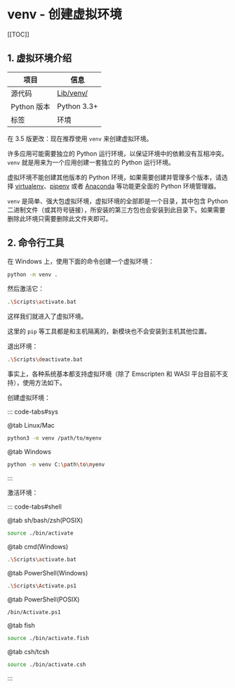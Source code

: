 # venv - 创建虚拟环境

[[TOC]]

## 1. 虚拟环境介绍

| 项目        | 信息                                                               |
| ----------- | ------------------------------------------------------------------ |
| 源代码      | [Lib/venv/](https://github.com/python/cpython/tree/3.11/Lib/venv/) |
| Python 版本 | Python 3.3+                                                        |
| 标签        | 环境                                                               |

在 3.5 版更改：现在推荐使用 `venv` 来创建虚拟环境。

许多应用可能需要独立的 Python 运行环境，以保证环境中的依赖没有互相冲突。`venv` 就是用来为一个应用创建一套独立的 Python 运行环境。

虚拟环境不能创建其他版本的 Python 环境，如果需要创建并管理多个版本，请选择 [virtualenv](https://pypi.org/project/virtualenv/)、[pipenv](https://pypi.org/project/pipenv/) 或者 [Anaconda](https://www.anaconda.com/) 等功能更全面的 Python 环境管理器。

`venv` 是简单、强大包虚拟环境，虚拟环境的全部即是一个目录，其中包含 Python 二进制文件（或其符号链接），所安装的第三方包也会安装到此目录下。如果需要删除此环境只需要删除此文件夹即可。

## 2. 命令行工具

在 Windows 上，使用下面的命令创建一个虚拟环境：

```bash
python -m venv .
```

然后激活它：

```bash
.\Scripts\activate.bat
```

这样我们就进入了虚拟环境。

这里的 `pip` 等工具都是和主机隔离的，新模块也不会安装到主机其他位置。

退出环境：

```bash
.\Scripts\deactivate.bat
```

事实上，各种系统基本都支持虚拟环境（除了 Emscripten 和 WASI 平台目前不支持），使用方法如下。

创建虚拟环境：

::: code-tabs#sys

@tab Linux/Mac

```bash
python3 -m venv /path/to/myenv
```

@tab Windows

```bash
python -m venv C:\path\to\myenv
```

:::

激活环境：

::: code-tabs#shell

@tab sh/bash/zsh(POSIX)

```bash
source ./bin/activate
```

@tab cmd(Windows)

```bash
.\Scripts\activate.bat
```

@tab PowerShell(Windows)

```bash
.\Scripts\Activate.ps1
```

@tab PowerShell(POSIX)

```bash
/bin/Activate.ps1
```

@tab fish

```bash
source ./bin/activate.fish
```

@tab csh/tcsh

```bash
source ./bin/activate.csh
```

:::
